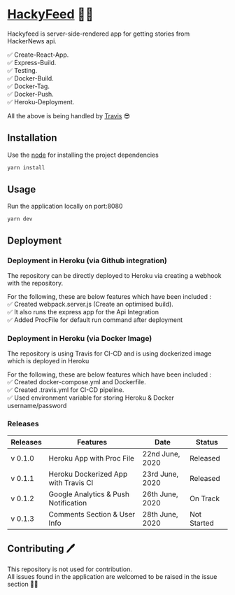 # [HackyFeed](http://hackyfeed.herokuapp.com/) 👨‍💻

Hackyfeed is server-side-rendered app for getting stories from HackerNews api.

✅ Create-React-App.  
✅ Express-Build.  
✅ Testing.  
✅ Docker-Build.  
✅ Docker-Tag.  
✅ Docker-Push.  
✅ Heroku-Deployment. 

All the above is being handled by [Travis](https://travis-ci.com/) 😎


## Installation

Use the [node](https://nodejs.org/en/) for installing the project dependencies

```bash
yarn install
```

## Usage

Run the application locally on port:8080
```
yarn dev
```

## Deployment 

### Deployment in Heroku (via Github integration)
The repository can be directly deployed to Heroku via creating a webhook with the repository. 

For the following, these are below features which have been included :  
✅ Created webpack.server.js (Create an optimised build).  
✅ It also runs the express app for the Api Integration  
✅ Added ProcFile for default run command after deployment  


### Deployment in Heroku (via Docker Image)
The repository is using Travis for CI-CD and is using dockerized image which is deployed in Heroku  

For the following, these are below features which have been included :  
✅ Created docker-compose.yml and Dockerfile.  
✅ Created .travis.yml for CI-CD pipeline.  
✅ Used environment variable for storing Heroku & Docker username/password  


### Releases 

| Releases  | Features                             | Date             | Status |
|-----------|--------------------------------------|------------------|--------|
| v 0\.1\.0 | Heroku App with Proc File            |  22nd June, 2020 | Released |
| v 0\.1\.1 | Heroku Dockerized App with Travis CI |  23rd June, 2020 | Released |
| v 0\.1\.2 | Google Analytics & Push Notification |  26th June, 2020 | On Track |
| v 0\.1\.3 | Comments Section & User Info |  28th June, 2020 | Not Started |


## Contributing 🖊 

This repository is not used for contribution.  
All issues found in the application are welcomed to be raised in the issue section ✌🏻

